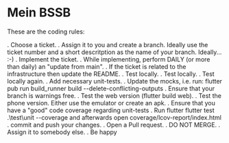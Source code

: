 # Mein BSSB
These are the coding rules:


. Choose a ticket.
. Assign it to you and create a branch. Ideally use the ticket number and a short descritption as the name of your branch. Ideally... :-)
. Implement the ticket.
. While implementing, perform DAILY (or more than daily) an "update from main".
. If the ticket is related to the infrastructure then update the README.
. Test locally.
. Test locally.
. Test locally again.
. Add necessary unit-tests.
. Update the mocks, i.e. run: flutter pub run build_runner build --delete-conflicting-outputs
. Ensure that your branch is warnings free.
. Test the web version (flutter build web).
. Test the phone version. Either use the emulator or create an apk.
. Ensure that you have a "good" code coverage regarding unit-tests 
. Run flutter flutter test .\test\unit --coverage and afterwards open coverage/lcov-report/index.html 
. commit and push your changes.
. Open a Pull request.
. DO NOT MERGE.
. Assign it to somebody else.
. Be happy